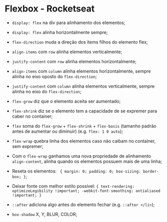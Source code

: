 
# Flexbox - Rocketseat

- `display: flex` na div para alinhamento dos elementos;
- `display: flex` alinha horizontalmente sempre;
- `flex-direction` muda a direção dos items filhos do elemento flex;
- `align-items` com `row` alinha elementos verticalmente;
- `justify-content` com `row` alinha elementos horizontalmente;
- `align-items` com `column` alinha elementos horizontalmente, sempre alinha no eixo oposto do `flex-direction`;
- `justify-content` com `column` alinha elementos verticalmente, sempre alinha no eixo do `flex-direction`;
- `flex-grow` diz que o elemento aceita ser aumentado;
- `flex-shrink` diz se o elemento tem a capacidade de se expremer para caber no container;
- `flex` soma do `flex-grow` + `flex-shrink` + `flex-basis` (tamanho padrão antes de aumentar ou diminuir) (e.g. `flex: 1 0 auto`);
- `flex-wrap` quebra linha dos elementos caso não caibam no container, sem expremer;
- Com o `flex-wrap` ganhamos uma nova propriedade de alinhamento `align-content`, alinha quando os elementos possuem mais de uma linha;
- Reseta os elementos: ` 
 {
	  margin: 0;
	  padding: 0;
	  box-sizing: border-box;
 }
`;
 - Deixar fonte com melhor estilo possível:   `{
    text-rendering: optimizeLegibility !important;
    -webkit-font-smoothing: antialiased !important;
  }`
  
- `::after` adiciona algo antes do elemento fechar (e.g. `::after </li>`);
- `box-shadow` X, Y, BLUR, COLOR;
